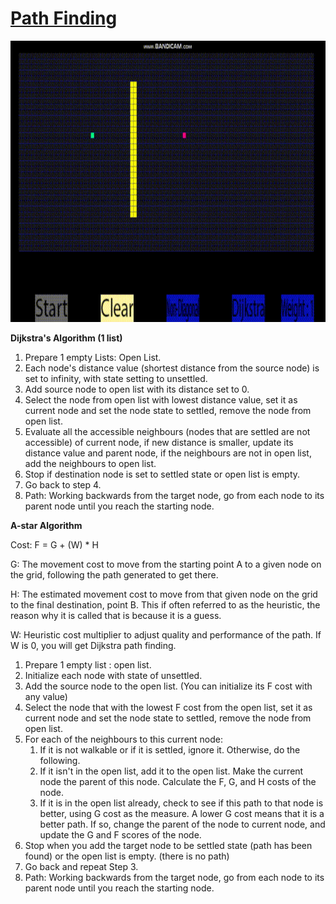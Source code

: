 # [Path Finding](/Assignments/AIProgramming/GameOfLifeAndPathFinding/PathFindingAlgorithm.h)

<img src="https://github.com/FJinn/fjinn.github.io/blob/master/Assignments/AIProgramming/Images/PathFinding.gif?raw=true" width="800" height="450" />

**Dijkstra's Algorithm (1 list)**

1. Prepare 1 empty Lists: Open List.
2. Each node's distance value (shortest distance from the source node) is set to infinity, with state setting to unsettled.
3. Add source node to open list with its distance set to 0.
4. Select the node from open list with lowest distance value, set it as current node and set the node state to settled, remove the node from open list.
5. Evaluate all the accessible neighbours (nodes that are settled are not accessible) of current node, if new distance is smaller, update its distance value and parent node, if the neighbours are not in open list, add the neighbours to open list.
6. Stop if destination node is set to settled state or open list is empty.
7. Go back to step 4.
8. Path: Working backwards from the target node, go from each node to its parent node until you reach the starting node.

**A-star Algorithm**

Cost: F = G + (W) * H

G: The movement cost to move from the starting point A to a given node on the grid, following the path generated to get there.

H: The estimated movement cost to move from that given node on the grid to the final destination, point B. This if often referred to as the heuristic, the reason why it is called that is because it is a guess.

W: Heuristic cost multiplier to adjust quality and performance of the path. If W is 0, you will get Dijkstra path finding.

1. Prepare 1 empty list : open list.
2. Initialize each node with state of unsettled.
3. Add the source node to the open list. (You can initialize its F cost with any value)
4. Select the node that with the lowest F cost from the open list, set it as current node and set the node state to settled, remove the node from open list.
5. For each of the neighbours to this current node:
   1. If it is not walkable or if it is settled, ignore it. Otherwise, do the following.
   2. If it isn't in the open list, add it to the open list. Make the current node the parent of this node. Calculate the F, G, and H costs of the node.
   3. If it is in the open list already, check to see if this path to that node is better, using G cost as the measure. A lower G cost means that it is a better path. If so, change the parent of the node to current node, and update the G and F scores of the node.
6. Stop when you add the target node to be settled state (path has been found) or the open list is empty. (there is no path)  
7. Go back and repeat Step 3.
8. Path: Working backwards from the target node, go from each node to its parent node until you reach the starting node.
 
